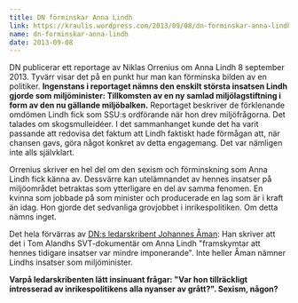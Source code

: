 ```yaml
---
title: DN förminskar Anna Lindh
link: https://kraulis.wordpress.com/2013/09/08/dn-forminskar-anna-lindh/
name: dn-forminskar-anna-lindh
date: 2013-09-08
---
```

DN publicerar ett reportage av Niklas Orrenius om Anna Lindh 8 september 2013. Tyvärr visar det på en punkt hur man kan förminska bilden av en politiker. **Ingenstans i reportaget nämns den enskilt största insatsen Lindh gjorde som miljöminister: Tillkomsten av en ny samlad miljölagstiftning i form av den nu gällande miljöbalken.** Reportaget beskriver de förklenande omdömen Lindh fick som SSU:s ordförande när hon drev miljöfrågorna. Det talades om skogsmulleidéer. I det sammanhanget kunde det ha varit passande att redovisa det faktum att Lindh faktiskt hade förmågan att, när chansen gavs, göra något konkret av detta engagemang. Det var nämligen inte alls självklart.

Orrenius skriver en hel del om den sexism och förminskning som Anna Lindh fick känna av. Dessvärre kan utelämnandet av hennes insatser på miljöområdet betraktas som ytterligare en del av samma fenomen. En kvinna som jobbade på som minister och producerade en lag som är i kraft än idag. Hon gjorde det sedvanliga grovjobbet i inrikespolitiken. Om detta nämns inget.

Det hela förvärras av [DN:s ledarskribent Johannes Åman](http://www.dn.se/ledare/signerat/partiledaren-som-vi-bara-kan-dromma-om/): Han skriver att det i Tom Alandhs SVT-dokumentär om Anna Lindh "framskymtar att hennes tidigare insatser var mindre imponerande". Inte heller Åman nämner Lindhs insatser som miljöminister.

**Varpå ledarskribenten lätt insinuant frågar: "Var hon tillräckligt intresserad av inrikespolitikens alla nyanser av grått?". Sexism, någon?**

